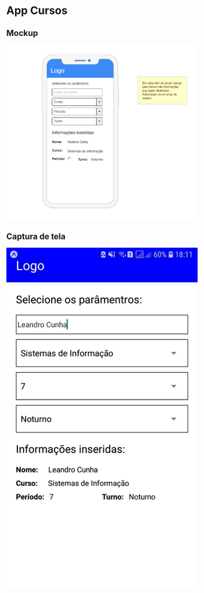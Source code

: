 # App Cursos

## Mockup

![mockup](.github/pickerState.png)

## Captura de tela

![captura](.github/captura.jpg)